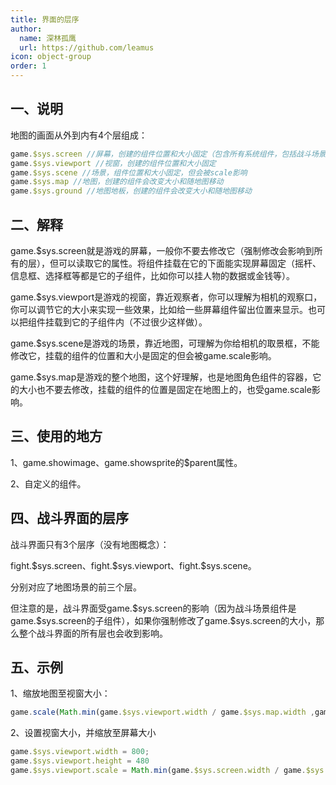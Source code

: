 ```yaml
---
title: 界面的层序
author:
  name: 深林孤鹰
  url: https://github.com/leamus
icon: object-group
order: 1
---
```


## 一、说明

地图的画面从外到内有4个层组成：

```js
game.$sys.screen //屏幕，创建的组件位置和大小固定（包含所有系统组件，包括战斗场景、摇杆、消息框、对话框等）
game.$sys.viewport //视窗，创建的组件位置和大小固定
game.$sys.scene //场景，组件位置和大小固定，但会被scale影响
game.$sys.map //地图，创建的组件会改变大小和随地图移动
game.$sys.ground //地图地板，创建的组件会改变大小和随地图移动
```

## 二、解释

game.\$sys.screen就是游戏的屏幕，一般你不要去修改它（强制修改会影响到所有的层），但可以读取它的属性。将组件挂载在它的下面能实现屏幕固定（摇杆、信息框、选择框等都是它的子组件，比如你可以挂人物的数据或金钱等）。

game.\$sys.viewport是游戏的视窗，靠近观察者，你可以理解为相机的观察口，你可以调节它的大小来实现一些效果，比如给一些屏幕组件留出位置来显示。也可以把组件挂载到它的子组件内（不过很少这样做）。

game.\$sys.scene是游戏的场景，靠近地图，可理解为你给相机的取景框，不能修改它，挂载的组件的位置和大小是固定的但会被game.scale影响。

game.\$sys.map是游戏的整个地图，这个好理解，也是地图角色组件的容器，它的大小也不要去修改，挂载的组件的位置是固定在地图上的，也受game.scale影响。

## 三、使用的地方

1、game.showimage、game.showsprite的\$parent属性。

2、自定义的组件。

## 四、战斗界面的层序

战斗界面只有3个层序（没有地图概念）：

fight.\$sys.screen、fight.\$sys.viewport、fight.\$sys.scene。

分别对应了地图场景的前三个层。

但注意的是，战斗界面受game.\$sys.screen的影响（因为战斗场景组件是game.\$sys.screen的子组件），如果你强制修改了game.\$sys.screen的大小，那么整个战斗界面的所有层也会收到影响。

## 五、示例

1、缩放地图至视窗大小：

```js
game.scale(Math.min(game.$sys.viewport.width / game.$sys.map.width ,game.$sys.viewport.height / game.$sys.map.height))
```

2、设置视窗大小，并缩放至屏幕大小

```js
game.$sys.viewport.width = 800;
game.$sys.viewport.height = 480
game.$sys.viewport.scale = Math.min(game.$sys.screen.width / game.$sys.viewport.width ,game.$sys.screen.height / game.$sys.viewport.height)
```

<Catalog />
